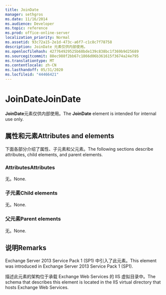 ```yaml
---
title: JoinDate
manager: sethgros
ms.date: 11/16/2014
ms.audience: Developer
ms.topic: reference
ms.prod: office-online-server
localization_priority: Normal
ms.assetid: 93c72a15-2e1d-473c-a6f7-c1c8c7f78758
description: JoinDate 元素仅供内部使用。
ms.openlocfilehash: 427764929525b68bde139c838bc1f369b9d25689
ms.sourcegitcommit: 88ec988f2bb67c1866d06b361615f3674a24e795
ms.translationtype: MT
ms.contentlocale: zh-CN
ms.lasthandoff: 05/31/2020
ms.locfileid: "44466421"
---
```

# <a name="joindate"></a><span data-ttu-id="b1b42-103">JoinDate</span><span class="sxs-lookup"><span data-stu-id="b1b42-103">JoinDate</span></span>

<span data-ttu-id="b1b42-104">**JoinDate**元素仅供内部使用。</span><span class="sxs-lookup"><span data-stu-id="b1b42-104">The **JoinDate** element is intended for internal use only.</span></span> 

## <a name="attributes-and-elements"></a><span data-ttu-id="b1b42-105">属性和元素</span><span class="sxs-lookup"><span data-stu-id="b1b42-105">Attributes and elements</span></span>

<span data-ttu-id="b1b42-106">下面各部分介绍了属性、子元素和父元素。</span><span class="sxs-lookup"><span data-stu-id="b1b42-106">The following sections describe attributes, child elements, and parent elements.</span></span>
  
### <a name="attributes"></a><span data-ttu-id="b1b42-107">Attributes</span><span class="sxs-lookup"><span data-stu-id="b1b42-107">Attributes</span></span>

<span data-ttu-id="b1b42-108">无。</span><span class="sxs-lookup"><span data-stu-id="b1b42-108">None.</span></span>
  
### <a name="child-elements"></a><span data-ttu-id="b1b42-109">子元素</span><span class="sxs-lookup"><span data-stu-id="b1b42-109">Child elements</span></span>

<span data-ttu-id="b1b42-110">无。</span><span class="sxs-lookup"><span data-stu-id="b1b42-110">None.</span></span>
  
### <a name="parent-elements"></a><span data-ttu-id="b1b42-111">父元素</span><span class="sxs-lookup"><span data-stu-id="b1b42-111">Parent elements</span></span>

<span data-ttu-id="b1b42-112">无。</span><span class="sxs-lookup"><span data-stu-id="b1b42-112">None.</span></span>
  
## <a name="remarks"></a><span data-ttu-id="b1b42-113">说明</span><span class="sxs-lookup"><span data-stu-id="b1b42-113">Remarks</span></span>

<span data-ttu-id="b1b42-114">Exchange Server 2013 Service Pack 1 (SP1) 中引入了此元素。</span><span class="sxs-lookup"><span data-stu-id="b1b42-114">This element was introduced in Exchange Server 2013 Service Pack 1 (SP1).</span></span>
  
<span data-ttu-id="b1b42-115">描述此元素的架构位于承载 Exchange Web Services 的 IIS 虚拟目录中。</span><span class="sxs-lookup"><span data-stu-id="b1b42-115">The schema that describes this element is located in the IIS virtual directory that hosts Exchange Web Services.</span></span>
  


